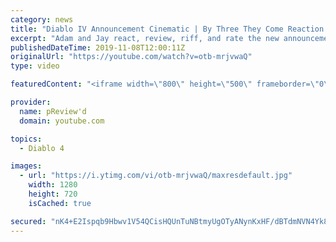 ```yaml
---
category: news
title: "Diablo IV Announcement Cinematic | By Three They Come Reaction / Review / Rating"
excerpt: "Adam and Jay react, review, riff, and rate the new announcement cinematic everyone wanted to see last year at Blizzcon, Diablo IV 'By Three They Come'."
publishedDateTime: 2019-11-08T12:00:11Z
originalUrl: "https://youtube.com/watch?v=otb-mrjvwaQ"
type: video

featuredContent: "<iframe width=\"800\" height=\"500\" frameborder=\"0\" src=\"https://www.youtube.com/embed/otb-mrjvwaQ\" allow=\"accelerometer; autoplay; encrypted-media; gyroscope; picture-in-picture\" allowfullscreen></iframe>"

provider:
  name: pReview'd
  domain: youtube.com

topics:
  - Diablo 4

images:
  - url: "https://i.ytimg.com/vi/otb-mrjvwaQ/maxresdefault.jpg"
    width: 1280
    height: 720
    isCached: true

secured: "nK4+E2Ispqb9Hbwv1V54QCisHQUnTuNBtmyUgOTyANynKxHF/dBTdmNVN4Yk8i1tCfyoQWD5Ix3EahIUDbYBskPEPgPrcKicK5zJzCxrl15TRo+6RJAzGjRlu5HfjFrmcorv+XKbwQWmnskpTAa2fepFXhUAOR6rV9wxN5WxNGN5NLAYtCVdq3QRdi1FY2YlQ8/DckG6Djp7MX+hCggVmt1JfCjze6r9OOI1E0KfUDusKrRaovx5IxMMtPgPEMld5s8JVy6ADxXfxMyo5r8T0Kj4LzNVodhSk7RX5NF26m58OiVvSvxFxRn1hzXngiAOjnG9yIuigzumSdZ/cjeqhazOQEgl5vKLH8Qx4qAkbZiTvdzZ6AqBeACSXFbkIKaeLYxqs96wJHmoUnwms1s37K8OVXKrc65UZwsYXaQHk5bOC/H7EDtBkWW0+yZzrg9R;45aBcRmNFr1vqnIDjuPNbw=="
---
```



